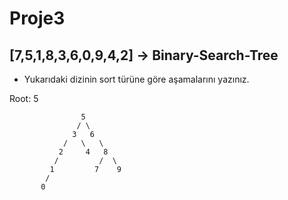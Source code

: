 # Proje3

## [7,5,1,8,3,6,0,9,4,2] -> Binary-Search-Tree

* Yukarıdaki dizinin sort türüne göre aşamalarını yazınız.

Root: 5

                    5
                   / \
                  3   6
                /   \   \
               2     4   8
              /         /  \
             1         7    9
            /
           0